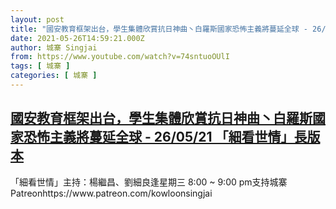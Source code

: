 ```yaml
---
layout: post
title: "國安教育框架出台，學生集體欣賞抗日神曲丶白羅斯國家恐怖主義將蔓延全球 - 26/05/21 「細看世情」長版本"
date: 2021-05-26T14:59:21.000Z
author: 城寨 Singjai
from: https://www.youtube.com/watch?v=74sntuoOUlI
tags: [ 城寨 ]
categories: [ 城寨 ]
---
```

<!--1622041161000-->
[國安教育框架出台，學生集體欣賞抗日神曲丶白羅斯國家恐怖主義將蔓延全球 - 26/05/21 「細看世情」長版本](https://www.youtube.com/watch?v=74sntuoOUlI)
------

<div>
「細看世情」主持：楊繼昌、劉細良逢星期三 8:00 ~ 9:00 pm支持城寨Patreonhttps://www.patreon.com/kowloonsingjai
</div>
